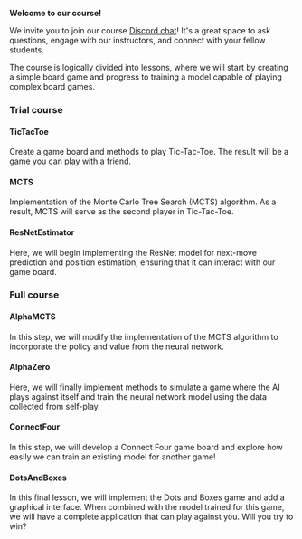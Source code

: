 **Welcome to our course!**

We invite you to join our course [Discord chat](https://jb.gg/academy/discord/masterAI)! It's a great space to ask questions, engage with our instructors, and connect with your fellow students.

The course is logically divided into lessons, where we will start by creating a simple board game and progress to training a model capable of playing complex board games.

### Trial course
#### TicTacToe
Create a game board and methods to play Tic-Tac-Toe. The result will be a game you can play with a friend.

#### MCTS
Implementation of the Monte Carlo Tree Search (MCTS) algorithm. As a result, MCTS will serve as the second player in Tic-Tac-Toe. 

#### ResNetEstimator
Here, we will begin implementing the ResNet model for next-move prediction and position estimation, ensuring that it can interact with our game board.

### Full course 
#### AlphaMCTS
In this step, we will modify the implementation of the MCTS algorithm to incorporate the policy and value from the neural network.

#### AlphaZero
Here, we will finally implement methods to simulate a game where the AI plays against itself and train the neural network model using the data collected from self-play. 

#### ConnectFour
In this step, we will develop a Connect Four game board and explore how easily we can train an existing model for another game!

#### DotsAndBoxes
In this final lesson, we will implement the Dots and Boxes game and add a graphical interface. When combined with the model trained for this game, we will have a complete application that can play against you. Will you try to win?

